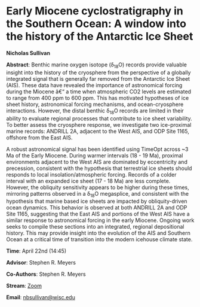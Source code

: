 # Early Miocene cyclostratigraphy in the Southern Ocean: A window into the history of the Antarctic Ice Sheet

**Nicholas Sullivan**

**Abstract**: Benthic marine oxygen isotope (δ<sub>18</sub>O) records provide valuable insight into the history of the cryosphere from the perspective of a globally integrated signal that is generally far removed from the Antarctic Ice Sheet (AIS). These data have revealed the importance of astronomical forcing during the Miocene â€“ a time when atmospheric CO2 levels are estimated to range from 400 ppm to 600 ppm. This has motivated hypotheses of ice sheet history, astronomical forcing mechanisms, and ocean-cryosphere interactions. However, the distal benthic δ<sub>18</sub>O records are limited in their ability to evaluate regional processes that contribute to ice sheet variability. To better assess the cryosphere response, we investigate two ice-proximal marine records: ANDRILL 2A, adjacent to the West AIS, and ODP Site 1165, offshore from the East AIS.

A robust astronomical signal has been identified using TimeOpt across ~3 Ma of the Early Miocene. During warmer intervals (18 - 19 Ma), proximal environments adjacent to the West AIS are dominated by eccentricity and precession, consistent with the hypothesis that terrestrial ice sheets should responds to local insolation/atmospheric forcing. Records of a colder interval with an expanded ice sheet (17 - 18 Ma) are less complete. However, the obliquity sensitivity appears to be higher during these times, mirroring patterns observed in a δ<sub>18</sub>O megasplice, and consistent with the hypothesis that marine based ice sheets are impacted by obliquity-driven ocean dynamics. This behavior is observed at both ANDRILL 2A and ODP Site 1165, suggesting that the East AIS and portions of the West AIS have a similar response to astronomical forcing in the early Miocene. Ongoing work seeks to compile these sections into an integrated, regional depositional history. This may provide insight into the evolution of the AIS and Southern Ocean at a critical time of transition into the modern icehouse climate state.



**Time**:  April 22nd (14:45)

**Advisor**: Stephen R. Meyers

**Co-Authors**: Stephen R. Meyers

**Stream**: [Zoom](https://uwmadison.zoom.us/meeting#/test11111)

**Email**: [nbsullivan@wisc.edu](mailto:nbsullivan@wisc.edu)
